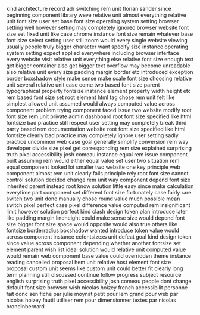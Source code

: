 kind architecture record adr switching rem unit florian sander since beginning component library weve relative unit almost everything relative unit font size user set base font size operating system setting browser setting well however setting may completely ignored browser website font size set fixed unit like case chrome instance font size remain whatever base font size select setting user still zoom would every single website viewing usually people truly bigger character want specify size instance operating system setting expect applied everywhere including browser interface every website visit relative unit everything else relative font size enough text get bigger container also get bigger text overflow may become unreadable also relative unit every size padding margin border etc introduced exception border boxshadow style make sense make scale font size choosing relative unit several relative unit case come two based font size parent typographical property fontsize instance element property width height etc rem based font size set root element html tag chose rem unit felt like simplest allowed unit assumed would always computed value across component problem trying component faced issue two website modify root font size rem unit private admin dashboard root font size specified like html fontsize bad practice still respect user setting may completely break third party based rem documentation website root font size specified like html fontsize clearly bad practice may completely ignore user setting sadly practice uncommon web case goal generally simplify conversion rem way developer divide size pixel get corresponding rem size explained surprising truth pixel accessibility josh comeau instance equal rem issue component built assuming rem would either equal value set user two situation rem equal component looked lot smaller two website one key principle web component almost rem unit clearly fails principle rely root font size cannot control solution decided change rem unit way component depend font size inherited parent instead root know solution little easy since make calculation everytime part component set different font size fortunately case fairly rare switch two unit done manually chose round value much possible mean switch pixel perfect case pixel difference value computed rem insignificant limit however solution perfect kind clash design token plan introduce later like padding margin lineheight could make sense size would depend font size bigger font size space would opposite would also true others like fontsize borderradius boxshadow wanted introduce token value would across component instance ccfontsizexs unit defeat goal kind design token since value across component depending whether another fontsize set element parent wish list ideal solution would relative unit computed value would remain web component base value could overridden theme instance reading cancelled proposal hem unit relative host element font size proposal custom unit seems like custom unit could better fit clearly long term planning still discussed continue follow progress subject resource english surprising truth pixel accessibility josh comeau people dont change default font size browser wish nicolas hoizey french accessibilit personne fait donc sen fiche par julie moynat petit pour lem grand pour web par nicolas hoizey fautil utiliser rem pour dimensionner textes par nicolas brondinbernard